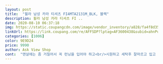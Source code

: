 ```yaml
---
layout: post 
title:  "휠라 남성 카라 티셔츠 FI4MTA2131M_BLK, 블랙" 
description: 휠라 남성 카라 티셔츠 FI ..
date: 2020-08-10 06:37:18 
img: https://static.coupangcdn.com/image/vendor_inventory/a828/fa4f8d350720520cf72e98d88f5eb4859d0ffda5f6202d5f0c9cb10487ef.jpg 
linkUrl: https://link.coupang.com/re/AFFSDP?lptag=AF3600438&subid=ahnPublicAsk&pageKey=1659130502&itemId=2826621797&vendorItemId=70816071721&traceid=V0-113-46d49681b5a9b5b2 
categories: [1006] 
color: 9E9D24 
price: 9990 
author: Ask View Shop 
cont:  "맨살에는 좀 거칠어서 꼭 런닝을 입어야 하고<br/>시원하고 세탁후 잘마르고 입고 움직일때 편안하고 운동할때 즐겨입습니다.<br/><br/>시원한 제질임 가성비 좋은 카라티<br/>옷감 제질은 썩 좋아 보이지는 않습니다.<br/><br/>" 
---
```

